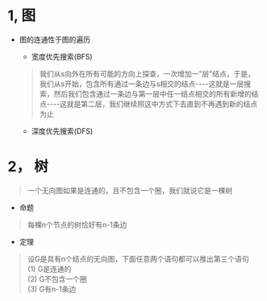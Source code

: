 # 1, 图

- 图的连通性于图的遍历

  - 宽度优先搜索(BFS)

  > 我们从s向外在所有可能的方向上探查，一次增加一"层"结点，于是，我们从s开始，包含所有通过一条边与s相交的结点----这就是一层搜索，然后我们包含通过一条边与第一层中任一结点相交的所有新增的结点----这就是第二层，我们继续照这中方式下去直到不再遇到新的结点为止

  - 深度优先搜索(DFS)

# 2， 树

> 一个无向图如果是连通的，且不包含一个圈，我们就说它是一棵树

- 命题

> 每棵n个节点的树恰好有n-1条边

- 定理

> 设G是具有n个结点的无向图，下面任意两个语句都可以推出第三个语句<br>
> (1) G是连通的<br>
> (2) G不包含一个圈<br>
> (3) G有n-1条边
